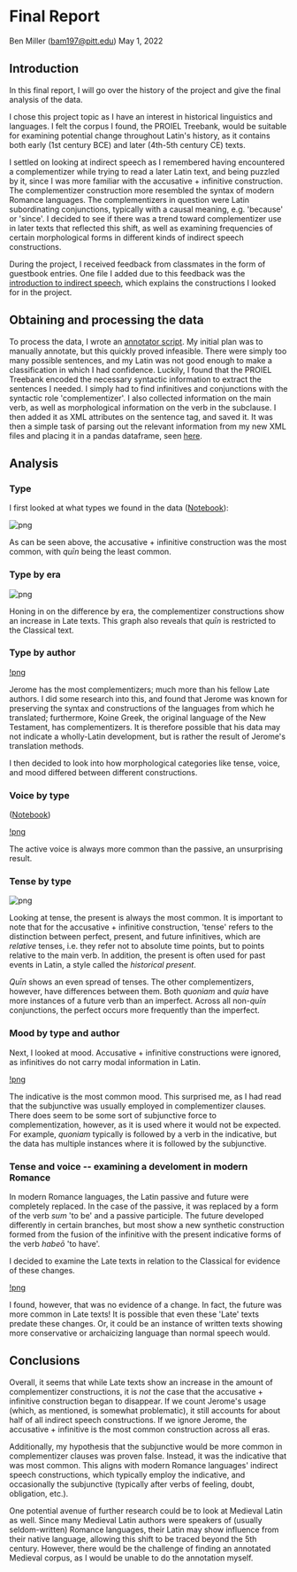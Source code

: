 # Final Report
Ben Miller (bam197@pitt.edu)
May 1, 2022

## Introduction
In this final report, I will go over the history of the project and give the final analysis of the data.

I chose this project topic as I have an interest in historical linguistics and languages.
I felt the corpus I found, the PROIEL Treebank, would be suitable for examining potential change throughout Latin's history,
as it contains both early (1st century BCE) and later (4th-5th century CE) texts.

I settled on looking at indirect speech as I remembered having encountered a complementizer while trying to read a later Latin text,
and being puzzled by it, since I was more familiar with the accusative + infinitive construction.
The complementizer construction more resembled the syntax of modern Romance languages.
The complementizers in question were Latin subordinating conjunctions, typically with a causal meaning, e.g. 'because' or 'since'.
I decided to see if there was a trend toward complementizer use in later texts that reflected this shift, as well as
examining frequencies of certain morphological forms in different kinds of indirect speech constructions.

During the project, I received feedback from classmates in the form of guestbook entries.
One file I added due to this feedback was the [introduction to indirect speech](oo_introduction.md), which explains the constructions
I looked for in the project.

## Obtaining and processing the data
To process the data, I wrote an [annotator script](annotations/annotate.py).
My initial plan was to manually annotate, but this quickly proved infeasible.
There were simply too many possible sentences, and my Latin was not good enough to make a classification in which I had confidence.
Luckily, I found that the PROIEL Treebank encoded the necessary syntactic information to extract the sentences I needed.
I simply had to find infinitives and conjunctions with the syntactic role 'complementizer'.
I also collected information on the main verb, as well as morphological information on the verb in the subclause.
I then added it as XML attributes on the sentence tag, and saved it.
It was then a simple task of parsing out the relevant information from my new XML files and placing it in a pandas dataframe, seen [here](https://nbviewer.org/github/Data-Science-for-Linguists-2022/Latin-Indirect-Speech/blob/main/notebooks/Analysis.ipynb#Imports).

## Analysis

### Type

I first looked at what types we found in the data ([Notebook](https://nbviewer.org/github/Data-Science-for-Linguists-2022/Latin-Indirect-Speech/blob/main/notebooks/Analysis.ipynb#Plots)):

![png](presentation/graphs/type.png)

As can be seen above, the accusative + infinitive construction was the most common, with *quīn* being the least common.

### Type by era

![png](presentation/graphs/type_by_era.png)

Honing in on the difference by era, the complementizer constructions show an increase in Late texts.
This graph also reveals that *quīn* is restricted to the Classical text.

### Type by author

[!png](presentation/graphs/type_by_auth.png)

Jerome has the most complementizers; much more than his fellow Late authors.
I did some research into this, and found that Jerome was known for preserving the syntax and constructions of the languages from which he translated;
furthermore, Koine Greek, the original language of the New Testament, has complementizers.
It is therefore possible that his data may not indicate a wholly-Latin development, but is rather the result of Jerome's translation methods.

I then decided to look into how morphological categories like tense, voice, and mood differed between different constructions.

### Voice by type

([Notebook](https://nbviewer.org/github/Data-Science-for-Linguists-2022/Latin-Indirect-Speech/blob/main/notebooks/Analysis.ipynb#Further-Analysis-(Progress-Report-3)))

[!png](presentation/graphs/voice_by_type.png)

The active voice is always more common than the passive, an unsurprising result.

### Tense by type

![png](presentation/graphs/tense_by_type.png)

Looking at tense, the present is always the most common.
It is important to note that for the accusative + infinitive construction, 'tense' refers to the distinction between
perfect, present, and future infinitives, which are *relative* tenses, i.e. they refer not to absolute time points,
but to points relative to the main verb.
In addition, the present is often used for past events in Latin, a style called the *historical present*.

*Quīn* shows an even spread of tenses.
The other complementizers, however, have differences between them.
Both *quoniam* and *quia* have more instances of a future verb than an imperfect.
Across all non-*quīn* conjunctions, the perfect occurs more frequently than the imperfect.

### Mood by type and author

Next, I looked at mood.
Accusative + infinitive constructions were ignored, as infinitives do not carry modal information in Latin.

[!png](presentation/graphs/mood_by_type_auth.png)

The indicative is the most common mood.
This surprised me, as I had read that the subjunctive was usually employed in complementizer clauses.
There does seem to be some sort of subjunctive force to complementization, however, as it is used where it would not be expected.
For example, *quoniam* typically is followed by a verb in the indicative, but the data has multiple instances where it is followed by the subjunctive.

### Tense and voice -- examining a develoment in modern Romance

In modern Romance languages, the Latin passive and future were completely replaced.
In the case of the passive, it was replaced by a form of the verb *sum* 'to be' and a passive participle.
The future developed differently in certain branches, but most show a new synthetic construction formed from the fusion
of the infinitive with the present indicative forms of the verb *habeō* 'to have'.

I decided to examine the Late texts in relation to the Classical for evidence of these changes.

[!png](presentation/graphs/tense_voice_by_era.png)

I found, however, that was no evidence of a change.
In fact, the future was more common in Late texts!
It is possible that even these 'Late' texts predate these changes.
Or, it could be an instance of written texts showing more conservative or archaicizing language than normal speech would.

## Conclusions

Overall, it seems that while Late texts show an increase in the amount of complementizer constructions, it is *not* the case
that the accusative + infinitive construction began to disappear.
If we count Jerome's usage (which, as mentioned, is somewhat problematic), it still accounts for about half of all
indirect speech constructions.
If we ignore Jerome, the accusative + infinitive is the most common construction across all eras.

Additionally, my hypothesis that the subjunctive would be more common in complementizer clauses was proven false.
Instead, it was the indicative that was most common.
This aligns with modern Romance languages' indirect speech constructions, which typically employ the indicative,
and occasionally the subjunctive (typically after verbs of feeling, doubt, obligation, etc.).

One potential avenue of further research could be to look at Medieval Latin as well.
Since many Medieval Latin authors were speakers of (usually seldom-written) Romance languages,
their Latin may show influence from their native language, allowing this shift to be traced beyond the 5th century.
However, there would be the challenge of finding an annotated Medieval corpus, as I would be unable to do the annotation myself.
